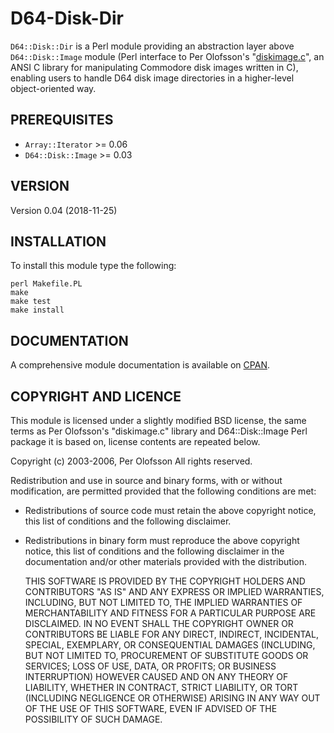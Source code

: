 D64-Disk-Dir
============

`D64::Disk::Dir` is a Perl module providing an abstraction layer above `D64::Disk::Image` module (Perl interface to Per Olofsson's "[diskimage.c](http://www.paradroid.net/diskimage/)", an ANSI C library for manipulating Commodore disk images written in C), enabling users to handle D64 disk image directories in a higher-level object-oriented way.

PREREQUISITES
-------------

* `Array::Iterator` >= 0.06
* `D64::Disk::Image` >= 0.03

VERSION
-------

Version 0.04 (2018-11-25)

INSTALLATION
------------

To install this module type the following:

    perl Makefile.PL
    make
    make test
    make install

DOCUMENTATION
-------------

A comprehensive module documentation is available on [CPAN](http://search.cpan.org/~pawelkrol/D64-Disk-Dir/lib/D64/Disk/Dir.pm).

COPYRIGHT AND LICENCE
---------------------

This module is licensed under a slightly modified BSD license, the same terms as Per Olofsson's "diskimage.c" library and D64::Disk::Image Perl package it is based on, license contents are repeated below.

Copyright (c) 2003-2006, Per Olofsson
All rights reserved.

Redistribution and use in source and binary forms, with or without modification, are permitted provided that the following conditions are met:

* Redistributions of source code must retain the above copyright notice, this list of conditions and the following disclaimer.
* Redistributions in binary form must reproduce the above copyright notice, this list of conditions and the following disclaimer in the documentation and/or other materials provided with the distribution.

    THIS SOFTWARE IS PROVIDED BY THE COPYRIGHT HOLDERS AND CONTRIBUTORS "AS IS" AND ANY EXPRESS OR IMPLIED WARRANTIES, INCLUDING, BUT NOT LIMITED TO, THE IMPLIED WARRANTIES OF MERCHANTABILITY AND FITNESS FOR A PARTICULAR PURPOSE ARE DISCLAIMED. IN NO EVENT SHALL THE COPYRIGHT OWNER OR CONTRIBUTORS BE LIABLE FOR ANY DIRECT, INDIRECT, INCIDENTAL, SPECIAL, EXEMPLARY, OR CONSEQUENTIAL DAMAGES (INCLUDING, BUT NOT LIMITED TO, PROCUREMENT OF SUBSTITUTE GOODS OR SERVICES; LOSS OF USE, DATA, OR PROFITS; OR BUSINESS INTERRUPTION) HOWEVER CAUSED AND ON ANY THEORY OF LIABILITY, WHETHER IN CONTRACT, STRICT LIABILITY, OR TORT (INCLUDING NEGLIGENCE OR OTHERWISE) ARISING IN ANY WAY OUT OF THE USE OF THIS SOFTWARE, EVEN IF ADVISED OF THE POSSIBILITY OF SUCH DAMAGE.
